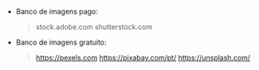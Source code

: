 - Banco de imagens pago:
    > stock.adobe.com
    > shutterstock.com

- Banco de imagens gratuito:
    > https://pexels.com
    > https://pixabay.com/pt/
    > https://unsplash.com/